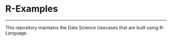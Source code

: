 # R-Examples
--------------

This repository maintains the Data Science Usecases that are built using R-Language.
